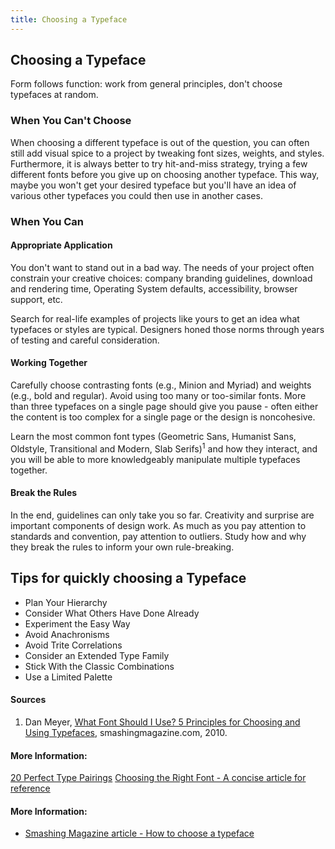 ```yaml
---
title: Choosing a Typeface
---
```

## Choosing a Typeface

Form follows function: work from general principles, don't choose typefaces at random.

### When You Can't Choose

When choosing a different typeface is out of the question, you can often still add visual spice to a project by tweaking font sizes, weights, and styles. Furthermore, it is always better to try hit-and-miss strategy, trying a few different fonts before you give up on choosing another typeface. This way, maybe you won't get your desired typeface but you'll have an idea of various other typefaces you could then use in another cases.

### When You Can

#### Appropriate Application

You don't want to stand out in a bad way. The needs of your project often constrain your creative choices: company branding guidelines, download and rendering time, Operating System defaults, accessibility, browser support, etc.

Search for real-life examples of projects like yours to get an idea what typefaces or styles are typical. Designers honed those norms through years of testing and careful consideration.

#### Working Together

Carefully choose contrasting fonts (e.g., Minion and Myriad) and weights (e.g., bold and regular). Avoid using too many or too-similar fonts. More than three typefaces on a single page should give you pause - often either the content is too complex for a single page or the design is noncohesive.

Learn the most common font types (Geometric Sans, Humanist Sans, Oldstyle, Transitional and Modern, Slab Serifs)<sup>1</sup> and how they interact, and you will be able to more knowledgeably manipulate multiple typefaces together.

#### Break the Rules

In the end, guidelines can only take you so far. Creativity and surprise are important components of design work. As much as you pay attention to standards and convention, pay attention to outliers. Study how and why they break the rules to inform your own rule-breaking.

## Tips for quickly choosing a Typeface
* Plan Your Hierarchy
* Consider What Others Have Done Already
* Experiment the Easy Way
* Avoid Anachronisms
* Avoid Trite Correlations
* Consider an Extended Type Family
* Stick With the Classic Combinations
* Use a Limited Palette

#### Sources

1. Dan Meyer, [What Font Should I Use? 5 Principles for Choosing and Using Typefaces](https://www.smashingmagazine.com/2010/12/what-font-should-i-use-five-principles-for-choosing-and-using-typefaces/), smashingmagazine.com, 2010.

#### More Information:

[20 Perfect Type Pairings](http://www.creativebloq.com/typography/20-perfect-type-pairings-3132120)
[Choosing the Right Font - A concise article for reference](https://webdesign.tutsplus.com/articles/choosing-the-right-font-a-practical-guide-to-typography-on-the-web--webdesign-15?_ga=2.210603089.55465761.1538586153-769794395.1538586153)

#### More Information:
* [Smashing Magazine article - How to choose a typeface](https://www.smashingmagazine.com/2011/03/how-to-choose-a-typeface/)

